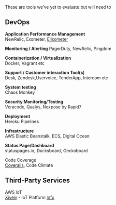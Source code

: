 These are tools we've yet to evaluate but will need to

## DevOps

__Application Performance Management__    
NewRelic, Exometer, [Elixometer](https://alexgaribay.com/2016/02/27/using-elixometer-with-phoenix/)    

__Monitoring / Alerting__
PagerDuty, NewRelic, Pingdom    

__Containerization / Virtualization__   
Docker, Vagrant etc    

__Support / Customer interaction Tool(s)__    
Desk, Zendesk,Uservoice, TenderApp, Intercom etc    

__System testing__    
Chaos Monkey     

__Security Monitoring/Testing__    
Veracode, Qualys, Nexpose by Rapid7     

__Deployment__    
Heroku Pipelines     

__Infrastructure__    
AWS Elastic Beanstalk, ECS, Digital Ocean     

__Status Page/Dashboard__     
statuspages.io, Ducksboard, Geckoboard    

Code Coverage    
[Coveralls](https://coveralls.io/pricing), Code Climate

## Third-Party Services

AWS IoT    
[Xively](https://brightergy.app.xively.com/login) - IoT Platform [Info](https://trello.com/c/XUSDzXDH/23-xively-prod-credentials)   
